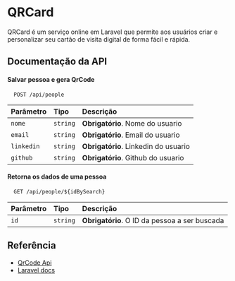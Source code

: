 # QRCard

QRCard é um serviço online em Laravel que permite aos usuários criar e personalizar seu cartão de visita digital de forma fácil e rápida.

## Documentação da API

#### Salvar pessoa e gera QrCode

```http
  POST /api/people
```

| Parâmetro  | Tipo     | Descrição                            |
| :--------- | :------- | :----------------------------------- |
| `nome`     | `string` | **Obrigatório**. Nome do usuario     |
| `email`    | `string` | **Obrigatório**. Email do usuario    |
| `linkedin` | `string` | **Obrigatório**. Linkedin do usuario |
| `github`   | `string` | **Obrigatório**. Github do usuario   |

#### Retorna os dados de uma pessoa

```http
  GET /api/people/${idBySearch}
```

| Parâmetro | Tipo     | Descrição                                     |
| :-------- | :------- | :-------------------------------------------- |
| `id`      | `string` | **Obrigatório**. O ID da pessoa a ser buscada |

## Referência

-   [QrCode Api](https://goqr.me/api/)
-   [Laravel docs](https://laravel.com/docs/8.x)
